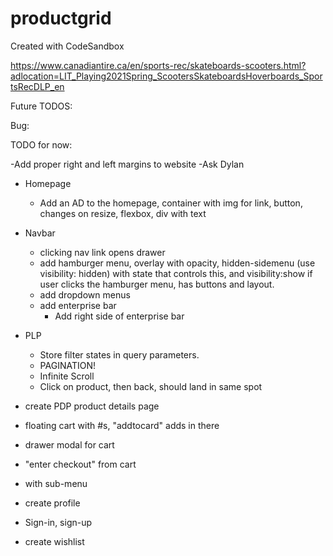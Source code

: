 # productgrid

Created with CodeSandbox

https://www.canadiantire.ca/en/sports-rec/skateboards-scooters.html?adlocation=LIT_Playing2021Spring_ScootersSkateboardsHoverboards_SportsRecDLP_en

Future TODOS:

Bug:

TODO for now:

-Add proper right and left margins to website
-Ask Dylan

- Homepage
  - Add an AD to the homepage, container with img <a> for link, button, changes on resize, flexbox, div with text
- Navbar
  - clicking nav link opens drawer
  - add hamburger menu, overlay with opacity, hidden-sidemenu (use visibility: hidden) with state that controls this, and visibility:show if user clicks the hamburger menu, has buttons and layout.
  - add dropdown menus
  - add enterprise bar
    - Add right side of enterprise bar
- PLP
  - Store filter states in query parameters.
  - PAGINATION!
  - Infinite Scroll
  - Click on product, then back, should land in same spot
- create PDP product details page
- floating cart with #s, "addtocard" adds in there
- drawer modal for cart
- "enter checkout" from cart

- with sub-menu
- create profile
- Sign-in, sign-up
- create wishlist
